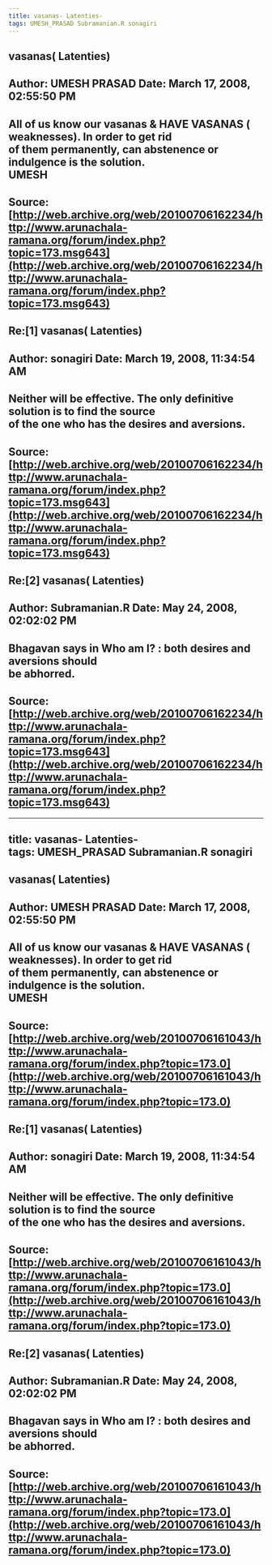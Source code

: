 ```yaml
--- 
title: vasanas- Latenties-   
tags: UMESH_PRASAD Subramanian.R sonagiri  
---  
```

## vasanas( Latenties)  
Author: UMESH PRASAD        Date: March 17, 2008, 02:55:50 PM  
---  
All of us know our vasanas & HAVE VASANAS ( weaknesses). In order to get rid  
of them permanently, can abstenence or indulgence is the solution.   
UMESH
 ---  
Source:[http://web.archive.org/web/20100706162234/http://www.arunachala-ramana.org/forum/index.php?topic=173.msg643](http://web.archive.org/web/20100706162234/http://www.arunachala-ramana.org/forum/index.php?topic=173.msg643)   
---  

## Re:[1] vasanas( Latenties)  
Author: sonagiri            Date: March 19, 2008, 11:34:54 AM  
---  
Neither will be effective. The only definitive solution is to find the source  
of the one who has the desires and aversions.
 ---  
Source:[http://web.archive.org/web/20100706162234/http://www.arunachala-ramana.org/forum/index.php?topic=173.msg643](http://web.archive.org/web/20100706162234/http://www.arunachala-ramana.org/forum/index.php?topic=173.msg643)   
---  

## Re:[2] vasanas( Latenties)  
Author: Subramanian.R       Date: May 24, 2008, 02:02:02 PM  
---  
Bhagavan says in Who am I? : both desires and aversions should   
be abhorred.
 ---  
Source:[http://web.archive.org/web/20100706162234/http://www.arunachala-ramana.org/forum/index.php?topic=173.msg643](http://web.archive.org/web/20100706162234/http://www.arunachala-ramana.org/forum/index.php?topic=173.msg643)   
---  

--- 
title: vasanas- Latenties-   
tags: UMESH_PRASAD Subramanian.R sonagiri  
---  
## vasanas( Latenties)  
Author: UMESH PRASAD        Date: March 17, 2008, 02:55:50 PM  
---  
All of us know our vasanas & HAVE VASANAS ( weaknesses). In order to get rid  
of them permanently, can abstenence or indulgence is the solution.   
UMESH
 ---  
Source:[http://web.archive.org/web/20100706161043/http://www.arunachala-ramana.org/forum/index.php?topic=173.0](http://web.archive.org/web/20100706161043/http://www.arunachala-ramana.org/forum/index.php?topic=173.0)   
---  

## Re:[1] vasanas( Latenties)  
Author: sonagiri            Date: March 19, 2008, 11:34:54 AM  
---  
Neither will be effective. The only definitive solution is to find the source  
of the one who has the desires and aversions.
 ---  
Source:[http://web.archive.org/web/20100706161043/http://www.arunachala-ramana.org/forum/index.php?topic=173.0](http://web.archive.org/web/20100706161043/http://www.arunachala-ramana.org/forum/index.php?topic=173.0)   
---  

## Re:[2] vasanas( Latenties)  
Author: Subramanian.R       Date: May 24, 2008, 02:02:02 PM  
---  
Bhagavan says in Who am I? : both desires and aversions should   
be abhorred.
 ---  
Source:[http://web.archive.org/web/20100706161043/http://www.arunachala-ramana.org/forum/index.php?topic=173.0](http://web.archive.org/web/20100706161043/http://www.arunachala-ramana.org/forum/index.php?topic=173.0)   
---  

